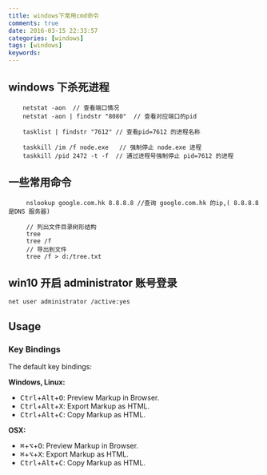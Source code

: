 ```yaml
---
title: windows下常用cmd命令
comments: true
date: 2016-03-15 22:33:57
categories: [windows]
tags: [windows]
keywords:
---
```


## windows 下杀死进程
```
    netstat -aon  // 查看端口情况
    netstat -aon | findstr "8080"  // 查看对应端口的pid

    tasklist | findstr "7612" // 查看pid=7612 的进程名称

    taskkill /im /f node.exe   // 强制停止 node.exe 进程
    taskkill /pid 2472 -t -f  // 通过进程号强制停止 pid=7612 的进程

```

## 一些常用命令
```
     nslookup google.com.hk 8.8.8.8 //查询 google.com.hk 的ip,( 8.8.8.8 是DNS 服务器)

     // 列出文件目录树形结构
     tree 
     tree /f
     // 导出到文件
     tree /f > d:/tree.txt

```

## win10 开启 administrator 账号登录
```
net user administrator /active:yes
```








  Usage
  -----
  
  ### Key Bindings
  
  The default key bindings:
  
  **Windows, Linux:**
  
  * <kbd>Ctrl</kbd>+<kbd>Alt</kbd>+<kbd>O</kbd>: Preview Markup in Browser.
  * <kbd>Ctrl</kbd>+<kbd>Alt</kbd>+<kbd>X</kbd>: Export Markup as HTML.
  * <kbd>Ctrl</kbd>+<kbd>Alt</kbd>+<kbd>C</kbd>: Copy Markup as HTML.
  
  **OSX:**
  
  * <kbd>⌘</kbd>+<kbd>⌥</kbd>+<kbd>O</kbd>: Preview Markup in Browser.
  * <kbd>⌘</kbd>+<kbd>⌥</kbd>+<kbd>X</kbd>: Export Markup as HTML.
  * <kbd>Ctrl</kbd>+<kbd>Alt</kbd>+<kbd>C</kbd>: Copy Markup as HTML.